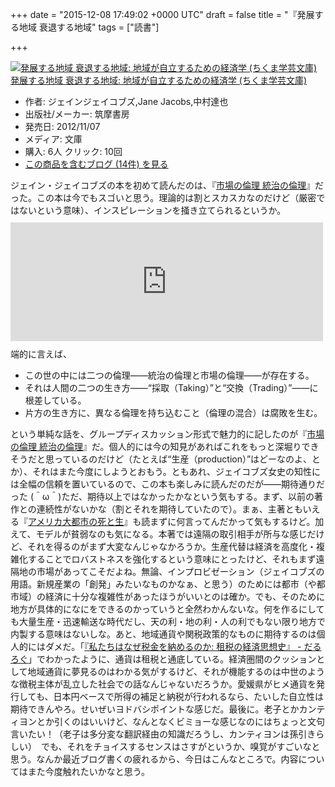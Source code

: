 
+++
date = "2015-12-08 17:49:02 +0000 UTC"
draft = false
title = "『発展する地域 衰退する地域"
tags = ["読書"]

+++
<div class="hatena-asin-detail"><a href="http://www.amazon.co.jp/exec/obidos/ASIN/4480095020/bestylesnet-22/"><img src="https://images-fe.ssl-images-amazon.com/images/I/51ji4%2BOexlL._SL160_.jpg" class="hatena-asin-detail-image" alt="発展する地域 衰退する地域: 地域が自立するための経済学 (ちくま学芸文庫)" title="発展する地域 衰退する地域: 地域が自立するための経済学 (ちくま学芸文庫)"/></a><div class="hatena-asin-detail-info"><a href="http://www.amazon.co.jp/exec/obidos/ASIN/4480095020/bestylesnet-22/">発展する地域 衰退する地域: 地域が自立するための経済学 (ちくま学芸文庫)</a><ul><li><span class="hatena-asin-detail-label">作者:</span> ジェインジェイコブズ,Jane Jacobs,中村達也</li><li><span class="hatena-asin-detail-label">出版社/メーカー:</span> 筑摩書房</li><li><span class="hatena-asin-detail-label">発売日:</span> 2012/11/07</li><li><span class="hatena-asin-detail-label">メディア:</span> 文庫</li><li><span class="hatena-asin-detail-label">購入</span>: 6人 <span class="hatena-asin-detail-label">クリック</span>: 10回</li><li><a href="http://d.hatena.ne.jp/asin/4480095020/bestylesnet-22" target="_blank">この商品を含むブログ (14件) を見る</a></li></ul></div><div class="hatena-asin-detail-foot"></div></div>ジェイン・ジェイコブズの本を初めて読んだのは、『<a href="http://d.hatena.ne.jp/asin/4532162580/bestylesnet-22">市場の倫理 統治の倫理</a>』だった。この本は今でもスゴいと思う。理論的は割とスカスカなのだけど（厳密ではないという意味）、インスピレーションを掻き立てられるというか。<iframe src="https://hatenablog-parts.com/embed?url=https%3A%2F%2Fblog.daruyanagi.jp%2Fentry%2F2013%2F06%2F02%2F191938" title="『市場の倫理 統治の倫理』 - だるろぐ" class="embed-card embed-blogcard" scrolling="no" frameborder="0" style="display: block; width: 100%; height: 190px; max-width: 500px; margin: 10px 0px;"></iframe>端的に言えば、

<ul>
<li>この世の中には二つの倫理――統治の倫理と市場の倫理――が存在する。</li>
<li>それは人間の二つの生き方――“採取（Taking）”と“交換（Trading）”――に根差している。</li>
<li>片方の生き方に、異なる倫理を持ち込むこと（倫理の混合）は腐敗を生む。</li>
</ul>という単純な話を、グループディスカッション形式で魅力的に記したのが『<a href="http://d.hatena.ne.jp/asin/4532162580/bestylesnet-22">市場の倫理 統治の倫理</a>』だ。個人的には今の知見があればこれをもっと深堀りできそうだと思っているのだけど（たとえば“生産（production）”はどーなのよ、とか）、それはまた今度にしようとおもう。ともあれ、ジェイコブズ女史の知性には全幅の信頼を置いているので、この本も楽しみに読んだのだが――期待通りだった (＾ω＾)ただ、期待以上ではなかったかなという気もする。まず、以前の著作との連続性がないかな（割とそれを期待していたので）。まぁ、主著ともいえる『<a href="http://d.hatena.ne.jp/asin/4306072746/bestylesnet-22">アメリカ大都市の死と生</a>』も読まずに何言ってんだかって気もするけど。加えて、モデルが貧弱なのも気になる。本著では遠隔の取引相手が所与な感じだけど、それを得るのがまず大変なんじゃなかろうか。生産代替は経済を高度化・複雑化することでロバストネスを強化するという意味にとったけど、それもまず遠隔地の市場があってこそだよね。無論、インプロビゼーション（ジェイコブズの用語。新規産業の「創発」みたいなものかなぁ、と思う）のためには都市（や都市域）の経済に十分な複雑性があったほうがいいとのは確か。でも、そのために地方が具体的になにをできるのかっていうと全然わかんないな。何を作るにしても大量生産・迅速輸送な時代だし、天の利・地の利・人の利でもない限り地方で内製する意味はないしな。あと、地域通貨や関税政策的なものに期待するのは個人的にはダメだ。「<a href="https://blog.daruyanagi.jp/entry/2013/10/10/214902">『私たちはなぜ税金を納めるのか: 租税の経済思想史』 - だるろぐ</a>」でわかったように、通貨は租税と通底している。経済圏間のクッションとして地域通貨に夢見るのはわかる気がするけど、それが機能するのは中世のような徴税主体が乱立した社会での話なんじゃないだろうか。愛媛県がヒメ通貨を発行しても、日本円ベースで所得の補足と納税が行われるなら、たいした自立性は期待できんやろ。せいぜいヨドバシポイントな感じだ。最後に。老子とかカンティヨンとか引くのはいいけど、なんとなくビミョーな感じなのにはちょっと文句言いたい！（老子は多分変な翻訳経由の知識だろうし、カンティヨンは孫引きらしい）　でも、それをチョイスするセンスはさすがというか、嗅覚がすごいなと思う。なんか最近ブログ書くの疲れるから、今日はこんなところで。内容についてはまた今度触れたいかなと思う。



